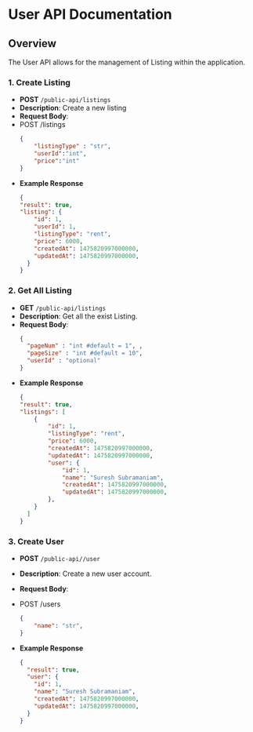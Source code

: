 # User API Documentation

## Overview
The User API allows for the management of Listing within the application.

### 1. Create Listing

- **POST** `/public-api/listings`
- **Description**: Create a new listing
- **Request Body**:
- POST /listings
  ```json
  {
      "listingType" : "str",
      "userId":"int",
      "price":"int"
  }
- **Example Response**
    ```json
   {
    "result": true,
    "listing": {
        "id": 1,
        "userId": 1,
        "listingType": "rent",
        "price": 6000,
        "createdAt": 1475820997000000,
        "updatedAt": 1475820997000000,
      }
    }
    ```  
### 2. Get All Listing
- **GET** `/public-api/listings`
- **Description**: Get all the exist Listing.
- **Request Body**:
    ```json
    { 
      "pageNum" : "int #default = 1", ,
      "pageSize" : "int #default = 10",
      "userId" : "optional"
    }
    ```
- **Example Response**
    ```json
    {
    "result": true,
    "listings": [
        {
            "id": 1,
            "listingType": "rent",
            "price": 6000,
            "createdAt": 1475820997000000,
            "updatedAt": 1475820997000000,
            "user": {
                "id": 1,
                "name": "Suresh Subramaniam",
                "createdAt": 1475820997000000,
                "updatedAt": 1475820997000000,
            },
        }
      ]
    }
    ```
### 3. Create User

- **POST** `/public-api//user`
- **Description**: Create a new user account.
- **Request Body**:
- POST /users

  ```json
  {
      "name": "str",
  }
- **Example Response**
    ```json
    {
      "result": true,
      "user": {
        "id": 1,
        "name": "Suresh Subramaniam",
        "createdAt": 1475820997000000,
        "updatedAt": 1475820997000000,
      }
    }
    ```  

